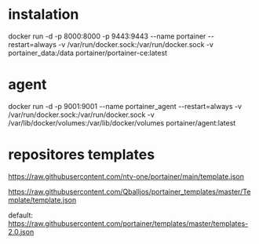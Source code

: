 # instalation 
docker run -d -p 8000:8000 -p 9443:9443 --name portainer --restart=always -v /var/run/docker.sock:/var/run/docker.sock -v portainer_data:/data portainer/portainer-ce:latest



# agent
docker run -d -p 9001:9001 --name portainer_agent --restart=always -v /var/run/docker.sock:/var/run/docker.sock -v /var/lib/docker/volumes:/var/lib/docker/volumes portainer/agent:latest


# repositores templates

https://raw.githubusercontent.com/ntv-one/portainer/main/template.json

https://raw.githubusercontent.com/Qballjos/portainer_templates/master/Template/template.json


default:
https://raw.githubusercontent.com/portainer/templates/master/templates-2.0.json
